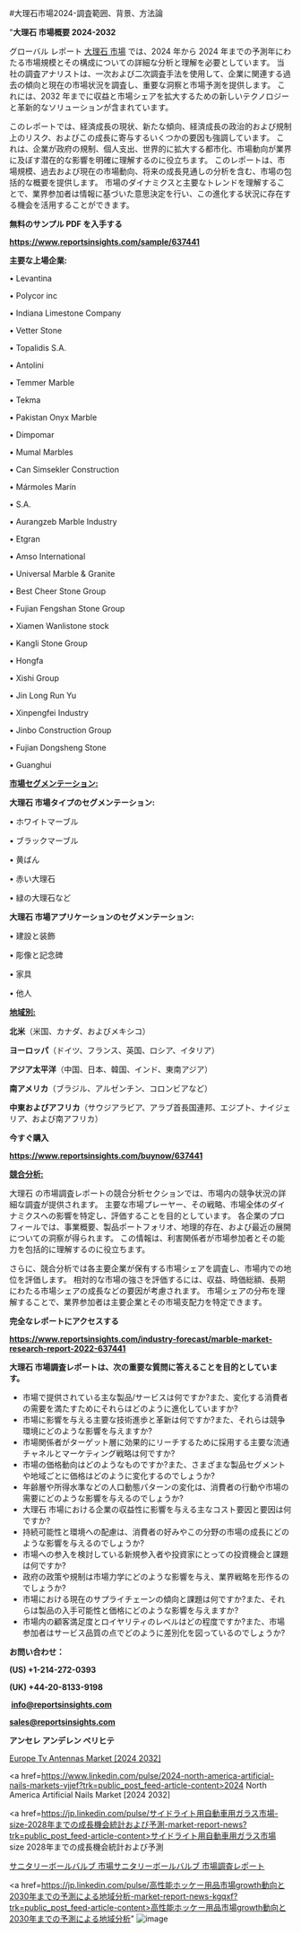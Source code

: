 #大理石市場2024-調査範囲、背景、方法論

"<strong>大理石 市場概要 2024-2032</strong>

グローバル レポート <a href=https://www.reportsinsights.com/sample/637441>大理石 市場</a> では、2024 年から 2024 年までの予測年にわたる市場規模とその構成についての詳細な分析と理解を必要としています。 当社の調査アナリストは、一次および二次調査手法を使用して、企業に関連する過去の傾向と現在の市場状況を調査し、重要な洞察と市場予測を提供します。 これには、2032 年までに収益と市場シェアを拡大​​するための新しいテクノロジーと革新的なソリューションが含まれています。

このレポートでは、経済成長の現状、新たな傾向、経済成長の政治的および規制上のリスク、およびこの成長に寄与するいくつかの要因も強調しています。 これは、企業が政府の規制、個人支出、世界的に拡大する都市化、市場動向が業界に及ぼす潜在的な影響を明確に理解するのに役立ちます。 このレポートは、市場規模、過去および現在の市場動向、将来の成長見通しの分析を含む、市場の包括的な概要を提供します。 市場のダイナミクスと主要なトレンドを理解することで、業界参加者は情報に基づいた意思決定を行い、この進化する状況に存在する機会を活用することができます。

<strong><b>無料のサンプル PDF を入手する</b></strong>

<a href=https://www.reportsinsights.com/sample/637441><strong><u>https://www.reportsinsights.com/sample/637441</u></strong></a>

<strong>主要な上場企業:</strong>

• Levantina

• Polycor inc

• Indiana Limestone Company

• Vetter Stone

• Topalidis S.A.

• Antolini

• Temmer Marble

• Tekma

• Pakistan Onyx Marble

• Dimpomar

• Mumal Marbles

• Can Simsekler Construction

• Mármoles Marín

• S.A.

• Aurangzeb Marble Industry

• Etgran

• Amso International

• Universal Marble & Granite

• Best Cheer Stone Group

• Fujian Fengshan Stone Group

• Xiamen Wanlistone stock

• Kangli Stone Group

• Hongfa

• Xishi Group

• Jin Long Run Yu

• Xinpengfei Industry

• Jinbo Construction Group

• Fujian Dongsheng Stone

• Guanghui

<strong><u>市場セグメンテーション</u></strong><strong><u>:</u></strong>

<strong>大理石 市場タイプのセグメンテーション:</strong>

• ホワイトマーブル

• ブラックマーブル

• 黄ばん

• 赤い大理石

• 緑の大理石など

<strong>大理石 市場アプリケーションのセグメンテーション:</strong>

• 建設と装飾

• 彫像と記念碑

• 家具

• 他人

<strong><u>地域別</u></strong><strong><u>:</u></strong>

<strong>北米</strong>（米国、カナダ、およびメキシコ）

<strong>ヨーロッパ</strong>（ドイツ、フランス、英国、ロシア、イタリア）

<strong>アジア太平洋</strong>（中国、日本、韓国、インド、東南アジア）

<strong>南アメリカ</strong>（ブラジル、アルゼンチン、コロンビアなど）

<strong>中東およびアフリカ</strong>（サウジアラビア、アラブ首長国連邦、エジプト、ナイジェリア、および南アフリカ）

<strong>今すぐ購入</strong>

<a href=https://www.reportsinsights.com/buynow/637441><strong><u>https://www.reportsinsights.com/buynow/637441</u></strong></a>

<strong><u>競合分析:</u></strong>

大理石 の市場調査レポートの競合分析セクションでは、市場内の競争状況の詳細な調査が提供されます。 主要な市場プレーヤー、その戦略、市場全体のダイナミクスへの影響を特定し、評価することを目的としています。 各企業のプロフィールでは、事業概要、製品ポートフォリオ、地理的存在、および最近の展開についての洞察が得られます。 この情報は、利害関係者が市場参加者とその能力を包括的に理解するのに役立ちます。

さらに、競合分析では各主要企業が保有する市場シェアを調査し、市場内での地位を評価します。 相対的な市場の強さを評価するには、収益、時価総額、長期にわたる市場シェアの成長などの要因が考慮されます。 市場シェアの分布を理解することで、業界参加者は主要企業とその市場支配力を特定できます。

<strong>完全なレポートにアクセスする</strong>

<a href=https://www.reportsinsights.com/industry-forecast/marble-market-research-report-2022-637441><strong><u><b>https://www.reportsinsights.com/industry-forecast/marble-market-research-report-2022-637441</b></u></strong></a>

<strong><b>大理石 市場調査レポートは、次の重要な質問に答えることを目的としています。</b></strong>
<ul>
  <li>市場で提供されている主な製品/サービスは何ですか?また、変化する消費者の需要を満たすためにそれらはどのように進化していますか?</li>
  <li>市場に影響を与える主要な技術進歩と革新は何ですか?また、それらは競争環境にどのような影響を与えますか?</li>
  <li>市場関係者がターゲット層に効果的にリーチするために採用する主要な流通チャネルとマーケティング戦略は何ですか?</li>
  <li>市場の価格動向はどのようなものですか?また、さまざまな製品セグメントや地域ごとに価格はどのように変化するのでしょうか?</li>
  <li>年齢層や所得水準などの人口動態パターンの変化は、消費者の行動や市場の需要にどのような影響を与えるのでしょうか?</li>
  <li>大理石 市場における企業の収益性に影響を与える主なコスト要因と要因は何ですか?</li>
  <li>持続可能性と環境への配慮は、消費者の好みやこの分野の市場の成長にどのような影響を与えるのでしょうか?</li>
  <li>市場への参入を検討している新規参入者や投資家にとっての投資機会と課題は何ですか?</li>
  <li>政府の政策や規制は市場力学にどのような影響を与え、業界戦略を形作るのでしょうか?</li>
  <li>市場における現在のサプライチェーンの傾向と課題は何ですか?また、それらは製品の入手可能性と価格にどのような影響を与えますか?</li>
  <li>市場内の顧客満足度とロイヤリティのレベルはどの程度ですか?また、市場参加者はサービス品質の点でどのように差別化を図っているのでしょうか?</li>
</ul>
<strong>お問い合わせ：</strong>

<strong>(US) +1-214-272-0393</strong>

<strong>(UK) +44-20-8133-9198</strong>

<strong> </strong><a href=info@reportsinsights.com><strong><u>info@reportsinsights.com</u></strong></a>

<a href=sales@reportsinsights.com><strong><u>sales@reportsinsights.com</u></strong></a>

<strong>アンセレ アンデレン ベリヒテ</strong>

<a href=https://www.linkedin.com/pulse/europe-tv-antennas-market-analysis-identifying-growth-t3cxe/>Europe Tv Antennas Market [2024 2032]</a>

<a href=https://www.linkedin.com/pulse/2024-north-america-artificial-nails-markets-vjjef?trk=public_post_feed-article-content>2024 North America Artificial Nails Market [2024 2032]</a>

<a href=https://jp.linkedin.com/pulse/サイドライト用自動車用ガラス市場-size-2028年までの成長機会統計および予測-market-report-news?trk=public_post_feed-article-content>サイドライト用自動車用ガラス市場 size 2028年までの成長機会統計および予測</a>

<a href=https://www.linkedin.com/pulse/サニタリーボールバルブ-市場サニタリーボールバルブ-市場調査レポート-reportsinsights-pvt-ltd/>サニタリーボールバルブ 市場サニタリーボールバルブ 市場調査レポート</a>

<a href=https://jp.linkedin.com/pulse/高性能ホッケー用品市場growth動向と2030年までの予測による地域分析-market-report-news-kgqxf?trk=public_post_feed-article-content>高性能ホッケー用品市場growth動向と2030年までの予測による地域分析</a>"
![image](https://github.com/aakesh123242/RIMarket/assets/158431203/c7d454aa-008f-4621-a7f7-af3f379e273a)
